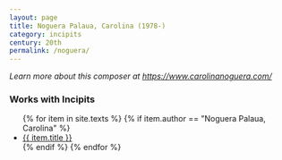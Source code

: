 ```yaml
---
layout: page
title: Noguera Palaua, Carolina (1978-)
category: incipits
century: 20th
permalink: /noguera/
---
```


*Learn more about this composer at <a href="https://www.carolinanoguera.com/" target="_blank">https://www.carolinanoguera.com/</a>*
<br/>

### Works with Incipits
<ul class="texts">
    {% for item in site.texts %}
      {% if item.author == "Noguera Palaua, Carolina" %}
          <li class="text-title">
          <a href="{{ site.baseurl }}{{ item.url }}">
        {{ item.title }}
              </a>
    </li>
      {% endif %}
    {% endfor %}
</ul>
